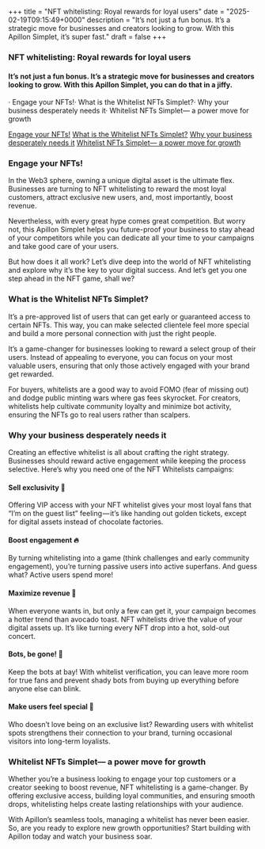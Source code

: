 +++
title = "NFT whitelisting: Royal rewards for loyal users"
date = "2025-02-19T09:15:49+0000"
description = "It’s not just a fun bonus. It’s a strategic move for businesses and creators looking to grow. With this Apillon Simplet, it’s super fast."
draft = false
+++

### NFT whitelisting: Royal rewards for loyal users


#### It’s not just a fun bonus. It’s a strategic move for businesses and creators looking to grow. With this Apillon Simplet, you can do that in a jiffy.


· Engage your NFTs!· What is the Whitelist NFTs Simplet?· Why your business desperately needs it· Whitelist NFTs Simplet— a power move for growth

[Engage your NFTs!](#2174)
[What is the Whitelist NFTs Simplet?](#3279)
[Why your business desperately needs it](#fad1)
[Whitelist NFTs Simplet— a power move for growth](#a310)

### Engage your NFTs!


In the Web3 sphere, owning a unique digital asset is the ultimate flex. Businesses are turning to NFT whitelisting to reward the most loyal customers, attract exclusive new users, and, most importantly, boost revenue.


Nevertheless, with every great hype comes great competition. But worry not, this Apillon Simplet helps you future-proof your business to stay ahead of your competitors while you can dedicate all your time to your campaigns and take good care of your users.


But how does it all work? Let’s dive deep into the world of NFT whitelisting and explore why it’s the key to your digital success. And let’s get you one step ahead in the NFT game, shall we?


### What is the Whitelist NFTs Simplet?


It’s a pre-approved list of users that can get early or guaranteed access to certain NFTs. This way, you can make selected clientele feel more special and build a more personal connection with just the right people.


It’s a game-changer for businesses looking to reward a select group of their users. Instead of appealing to everyone, you can focus on your most valuable users, ensuring that only those actively engaged with your brand get rewarded.


For buyers, whitelists are a good way to avoid FOMO (fear of missing out) and dodge public minting wars where gas fees skyrocket. For creators, whitelists help cultivate community loyalty and minimize bot activity, ensuring the NFTs go to real users rather than scalpers.


### Why your business desperately needs it


Creating an effective whitelist is all about crafting the right strategy. Businesses should reward active engagement while keeping the process selective. Here’s why you need one of the NFT Whitelists campaigns:


#### Sell exclusivity 🦄


Offering VIP access with your NFT whitelist gives your most loyal fans that “I’m on the guest list” feeling — it’s like handing out golden tickets, except for digital assets instead of chocolate factories.


#### Boost engagement 🔥


By turning whitelisting into a game (think challenges and early community engagement), you’re turning passive users into active superfans. And guess what? Active users spend more!


#### Maximize revenue 💸


When everyone wants in, but only a few can get it, your campaign becomes a hotter trend than avocado toast. NFT whitelists drive the value of your digital assets up. It’s like turning every NFT drop into a hot, sold-out concert.


#### Bots, be gone! 🤖


Keep the bots at bay! With whitelist verification, you can leave more room for true fans and prevent shady bots from buying up everything before anyone else can blink.


#### Make users feel special 🎁


Who doesn’t love being on an exclusive list? Rewarding users with whitelist spots strengthens their connection to your brand, turning occasional visitors into long-term loyalists.


### Whitelist NFTs Simplet— a power move for growth


Whether you’re a business looking to engage your top customers or a creator seeking to boost revenue, NFT whitelisting is a game-changer. By offering exclusive access, building loyal communities, and ensuring smooth drops, whitelisting helps create lasting relationships with your audience.


With Apillon’s seamless tools, managing a whitelist has never been easier. So, are you ready to explore new growth opportunities? Start building with Apillon today and watch your business soar.
